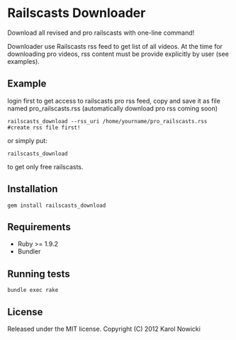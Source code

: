 # Railscasts Downloader

Download all revised and pro railscasts with one-line command!

Downloader use Railscasts rss feed to get list of all videos. At the time for downloading pro videos, rss content must be provide
explicitly by user (see examples).

## Example

login first to get access to railscasts pro rss feed, copy and save it as file named pro_railscasts.rss
(automatically download pro rss coming soon)

    railscasts_download --rss_uri /home/yourname/pro_railscasts.rss   #create rss file first!

or simply put:

    railscasts_download

to get only free railscasts.

## Installation

    gem install railscasts_download

## Requirements

 * Ruby >= 1.9.2
 * Bundler

## Running tests

    bundle exec rake

## License

Released under the MIT license. Copyright (C) 2012 Karol Nowicki
